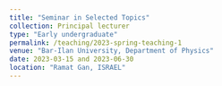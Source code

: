 ```yaml
---
title: "Seminar in Selected Topics"
collection: Principal lecturer
type: "Early undergraduate"
permalink: /teaching/2023-spring-teaching-1
venue: "Bar-Ilan University, Department of Physics"
date: 2023-03-15 and 2023-06-30
location: "Ramat Gan, ISRAEL"
---
```

